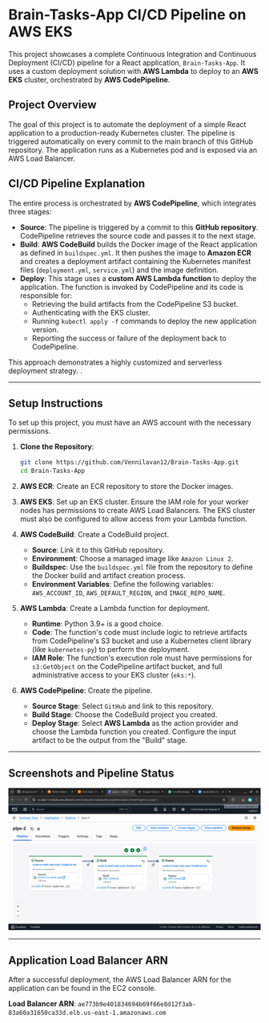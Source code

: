 # Brain-Tasks-App CI/CD Pipeline on AWS EKS

This project showcases a complete Continuous Integration and Continuous Deployment (CI/CD) pipeline for a React application, `Brain-Tasks-App`. It uses a custom deployment solution with **AWS Lambda** to deploy to an **AWS EKS** cluster, orchestrated by **AWS CodePipeline**.

## Project Overview

The goal of this project is to automate the deployment of a simple React application to a production-ready Kubernetes cluster. The pipeline is triggered automatically on every commit to the main branch of this GitHub repository. The application runs as a Kubernetes pod and is exposed via an AWS Load Balancer.

## CI/CD Pipeline Explanation

The entire process is orchestrated by **AWS CodePipeline**, which integrates three stages:

  * **Source**: The pipeline is triggered by a commit to this **GitHub repository**. CodePipeline retrieves the source code and passes it to the next stage.
  * **Build**: **AWS CodeBuild** builds the Docker image of the React application as defined in `buildspec.yml`. It then pushes the image to **Amazon ECR** and creates a deployment artifact containing the Kubernetes manifest files (`deployment.yml`, `service.yml`) and the image definition.
  * **Deploy**: This stage uses a **custom AWS Lambda function** to deploy the application. The function is invoked by CodePipeline and its code is responsible for:
      * Retrieving the build artifacts from the CodePipeline S3 bucket.
      * Authenticating with the EKS cluster.
      * Running `kubectl apply -f` commands to deploy the new application version.
      * Reporting the success or failure of the deployment back to CodePipeline.

This approach demonstrates a highly customized and serverless deployment strategy. .

-----

## Setup Instructions

To set up this project, you must have an AWS account with the necessary permissions.

1.  **Clone the Repository**:

    ```bash
    git clone https://github.com/Vennilavan12/Brain-Tasks-App.git
    cd Brain-Tasks-App
    ```

2.  **AWS ECR**: Create an ECR repository to store the Docker images.

3.  **AWS EKS**: Set up an EKS cluster. Ensure the IAM role for your worker nodes has permissions to create AWS Load Balancers. The EKS cluster must also be configured to allow access from your Lambda function.

4.  **AWS CodeBuild**: Create a CodeBuild project.

      * **Source**: Link it to this GitHub repository.
      * **Environment**: Choose a managed image like `Amazon Linux 2`.
      * **Buildspec**: Use the `buildspec.yml` file from the repository to define the Docker build and artifact creation process.
      * **Environment Variables**: Define the following variables: `AWS_ACCOUNT_ID`, `AWS_DEFAULT_REGION`, and `IMAGE_REPO_NAME`.

5.  **AWS Lambda**: Create a Lambda function for deployment.

      * **Runtime**: Python 3.9+ is a good choice.
      * **Code**: The function's code must include logic to retrieve artifacts from CodePipeline's S3 bucket and use a Kubernetes client library (like `kubernetes-py`) to perform the deployment.
      * **IAM Role**: The function's execution role must have permissions for `s3:GetObject` on the CodePipeline artifact bucket, and full administrative access to your EKS cluster (`eks:*`).

6.  **AWS CodePipeline**: Create the pipeline.

      * **Source Stage**: Select `GitHub` and link to this repository.
      * **Build Stage**: Choose the CodeBuild project you created.
      * **Deploy Stage**: Select **AWS Lambda** as the action provider and choose the Lambda function you created. Configure the input artifact to be the output from the "Build" stage.

-----

## Screenshots and Pipeline Status

<img src="https://github.com/mythili1-14/Brain-Tasks-App/blob/main/screenshots/Screenshot_20250925_201016.png" alt="Banner" />


-----

## Application Load Balancer ARN

After a successful deployment, the AWS Load Balancer ARN for the application can be found in the EC2 console.

**Load Balancer ARN**: `ae773b9e401834694b69f66e8d12f3ab-83a60a31650ca33d.elb.us-east-1.amazonaws.com`
